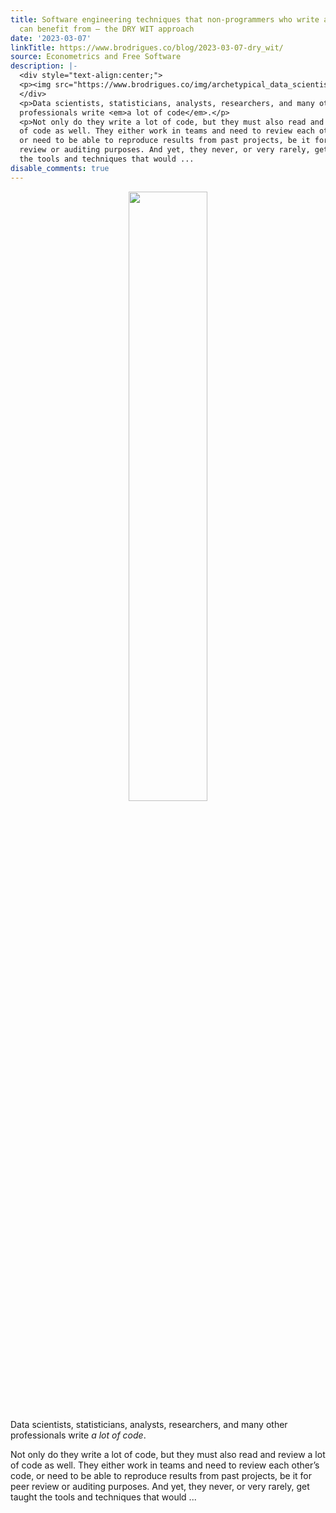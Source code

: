 ```yaml
---
title: Software engineering techniques that non-programmers who write a lot of code
  can benefit from — the DRY WIT approach
date: '2023-03-07'
linkTitle: https://www.brodrigues.co/blog/2023-03-07-dry_wit/
source: Econometrics and Free Software
description: |-
  <div style="text-align:center;">
  <p><img src="https://www.brodrigues.co/img/archetypical_data_scientist.png" width="50%"></p>
  </div>
  <p>Data scientists, statisticians, analysts, researchers, and many other
  professionals write <em>a lot of code</em>.</p>
  <p>Not only do they write a lot of code, but they must also read and review a lot
  of code as well. They either work in teams and need to review each other’s code,
  or need to be able to reproduce results from past projects, be it for peer
  review or auditing purposes. And yet, they never, or very rarely, get taught
  the tools and techniques that would ...
disable_comments: true
---
```

<div style="text-align:center;">
<p><img src="https://www.brodrigues.co/img/archetypical_data_scientist.png" width="50%"></p>
</div>
<p>Data scientists, statisticians, analysts, researchers, and many other
professionals write <em>a lot of code</em>.</p>
<p>Not only do they write a lot of code, but they must also read and review a lot
of code as well. They either work in teams and need to review each other’s code,
or need to be able to reproduce results from past projects, be it for peer
review or auditing purposes. And yet, they never, or very rarely, get taught
the tools and techniques that would ...